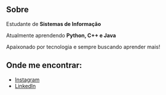 ## Sobre

Estudante de **Sistemas de Informação**

Atualmente aprendendo **Python, C++ e Java**

Apaixonado por tecnologia e sempre buscando aprender mais!

## Onde me encontrar:
- [Instagram](https://www.instagram.com/viniciusacoelho_)
- [LinkedIn](https://www.linkedin.com/viniciusacoelho/)
